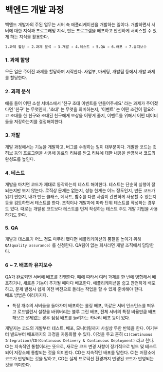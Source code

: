 # 백엔드 개발 과정

백엔드 개발자의 주된 업무는 서버 측 애플리케이션을 개발하는 일이다. 개발하면서 서버에 대한 지식과 프로그래밍 지식, 만든 프로그램을 배포하고 안전하게 서비스할 수 있게 하는 지식을 활용한다.

    1.과제 할당 → 2.과제 분석 → 3.개발 → 4.테스트 → 5.QA → 6.배포 → 7.유지보수

### 1. 과제 할당
모든 일은 주어진 과제를 할당하며 시작한다. 사업부, 마케팅, 개발팀 등에서 개발 과제를 할당한다.

### 2. 과제 분석
에를 들어 어떤 소셜 서비스에서 '친구 초대 이벤트를 만들어주세요' 라는 과제가 주어졌다면 '친구' 는 무엇인지, '초대' 는 무엇을 의미하는지, '이벤트' 는 어떤 조건이 필요하고 초대를 한 친구와 초대된 친구에게 보상을 어떻게 줄지, 이벤트를 위해서 어떤 데이터들을 저장하는지를 결정해야한다.

### 3. 개발
개발 과정에서는 기능을 개발하고, 버그를 수정하는 일이 대부분이다.
개발한 코드는 깃허브 등의 프로그램을 사용해 동료의 리뷰를 받고 리뷰에 대한 내용을 반영해서 코드의 완성도를 높인다.

### 4. 테스트
개발을 마치면 코드가 제대로 동작하는지 테스트 해야한다.
테스트는 단순히 실행이 잘 되는지만 보지 않는다. 로직상 문제는 없는지, 성능 한계는 어느 정도인지, 만든 코드가 읽기 편한지, 내가 만든 클래스, 메서드, 함수를 다른 사람이 간편하게 사용할 수 있는지 등을 검토하면서 테스트를 한다.
조직이나 개발자에 따라 단위 테스트를 작성하는 경우도 있다. 때로는 개발용 코드보다 테스트를 먼저 작성하는 테스트 주도 개발 기법을 사용하기도 한다.

### 5. QA
개발과 테스트가 어느 정도 마무리 됐다면 애플리케이션의 품질을 높이기 위해 `QA(quality assurance)` 를 신청한다. QA팀이 없는 회사라면 개발 조직에서 담당한다.

### 6 ~ 7. 배포와 유지보수
QA가 완료되면 서버에 배포를 진행한다. 떄에 따라서 여러 과제를 한 번에 병합해서 배포하거나,
새로운 기능이 추가될 때마다 배포한다. 애플리케이션을 쉽고 안전하게 배포하고, 문제 발생시 쉽게 이전 버전으로 돌리는 작업을 할 수 있게 준비해야 한다.
<br>배포 방법은 여러가지다.
- 특정 개수의 서버들을 돌아가며 배포하는 롤링 배포, 똑같은 서버 인스턴스를 띄우고 로드밸런서 설정을 바꿔버리는 블루 그린 배포, 전체 서버의 특정 비율만큼 배포해보고 문제없는 경우 점점 배포를 늘려가는 카나리 배포 등이 있다.

개발자는 코드의 개발부터 테스트, 배포, 모니터링까지 사실상 무한 반복을 한다. 여기부터 빌드부터 배포까지의 과정을 자동화할 수 있다. 이것을 두고 흔히 `CI(Continuous Integration)`/`CD(Continuous Delivery & Continuous Deployment)` 라고 한다.
CI는 지속적인 통합이라는 뜻으로, 새로운 코드 변경 사항이 정기적으로 빌드 및 테스트되어 저장소에 통합되는 것을 의미한다. CD는 지속적인 배포를 말한다. CI는 저장소에 코드가 반영되는 것을 말하고, CD는 실제 프로덕션 환경까지 변경된 코드가 반영되는 것을 의미한다.
